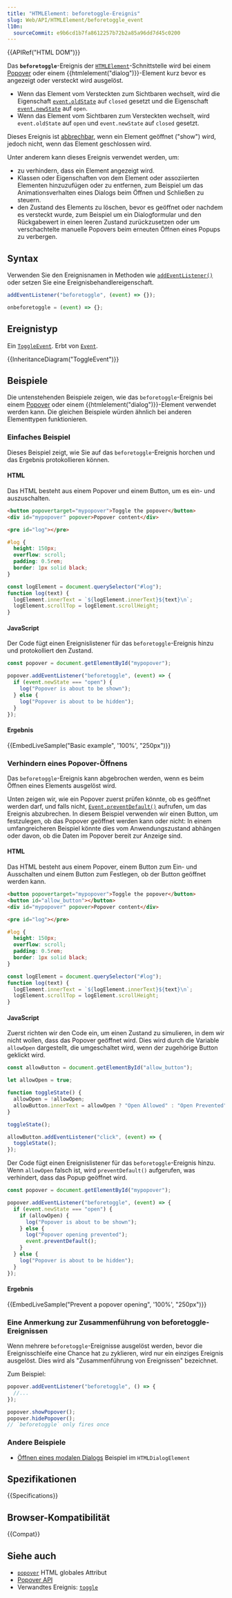 ```yaml
---
title: "HTMLElement: beforetoggle-Ereignis"
slug: Web/API/HTMLElement/beforetoggle_event
l10n:
  sourceCommit: e9b6cd1b7fa8612257b72b2a85a96dd7d45c0200
---
```


{{APIRef("HTML DOM")}}

Das **`beforetoggle`**-Ereignis der [`HTMLElement`](/de/docs/Web/API/HTMLElement)-Schnittstelle wird bei einem [Popover](/de/docs/Web/API/Popover_API) oder einem {{htmlelement("dialog")}}-Element kurz bevor es angezeigt oder versteckt wird ausgelöst.

- Wenn das Element vom Versteckten zum Sichtbaren wechselt, wird die Eigenschaft [`event.oldState`](/de/docs/Web/API/ToggleEvent/oldState) auf `closed` gesetzt und die Eigenschaft [`event.newState`](/de/docs/Web/API/ToggleEvent/newState) auf `open`.
- Wenn das Element vom Sichtbaren zum Versteckten wechselt, wird `event.oldState` auf `open` und `event.newState` auf `closed` gesetzt.

Dieses Ereignis ist [abbrechbar](/de/docs/Web/API/Event/cancelable), wenn ein Element geöffnet ("show") wird, jedoch nicht, wenn das Element geschlossen wird.

Unter anderem kann dieses Ereignis verwendet werden, um:

- zu verhindern, dass ein Element angezeigt wird.
- Klassen oder Eigenschaften von dem Element oder assoziierten Elementen hinzuzufügen oder zu entfernen, zum Beispiel um das Animationsverhalten eines Dialogs beim Öffnen und Schließen zu steuern.
- den Zustand des Elements zu löschen, bevor es geöffnet oder nachdem es versteckt wurde, zum Beispiel um ein Dialogformular und den Rückgabewert in einen leeren Zustand zurückzusetzen oder um verschachtelte manuelle Popovers beim erneuten Öffnen eines Popups zu verbergen.

## Syntax

Verwenden Sie den Ereignisnamen in Methoden wie [`addEventListener()`](/de/docs/Web/API/EventTarget/addEventListener) oder setzen Sie eine Ereignisbehandlereigenschaft.

```js
addEventListener("beforetoggle", (event) => {});

onbeforetoggle = (event) => {};
```

## Ereignistyp

Ein [`ToggleEvent`](/de/docs/Web/API/ToggleEvent). Erbt von [`Event`](/de/docs/Web/API/Event).

{{InheritanceDiagram("ToggleEvent")}}

## Beispiele

Die untenstehenden Beispiele zeigen, wie das `beforetoggle`-Ereignis bei einem [Popover](/de/docs/Web/API/Popover_API) oder einem {{htmlelement("dialog")}}-Element verwendet werden kann. Die gleichen Beispiele würden ähnlich bei anderen Elementtypen funktionieren.

### Einfaches Beispiel

Dieses Beispiel zeigt, wie Sie auf das `beforetoggle`-Ereignis horchen und das Ergebnis protokollieren können.

#### HTML

Das HTML besteht aus einem Popover und einem Button, um es ein- und auszuschalten.

```html
<button popovertarget="mypopover">Toggle the popover</button>
<div id="mypopover" popover>Popover content</div>
```

```html hidden
<pre id="log"></pre>
```

```css hidden
#log {
  height: 150px;
  overflow: scroll;
  padding: 0.5rem;
  border: 1px solid black;
}
```

```js hidden
const logElement = document.querySelector("#log");
function log(text) {
  logElement.innerText = `${logElement.innerText}${text}\n`;
  logElement.scrollTop = logElement.scrollHeight;
}
```

#### JavaScript

Der Code fügt einen Ereignislistener für das `beforetoggle`-Ereignis hinzu und protokolliert den Zustand.

```js
const popover = document.getElementById("mypopover");

popover.addEventListener("beforetoggle", (event) => {
  if (event.newState === "open") {
    log("Popover is about to be shown");
  } else {
    log("Popover is about to be hidden");
  }
});
```

#### Ergebnis

{{EmbedLiveSample("Basic example", '100%', "250px")}}

### Verhindern eines Popover-Öffnens

Das `beforetoggle`-Ereignis kann abgebrochen werden, wenn es beim Öffnen eines Elements ausgelöst wird.

Unten zeigen wir, wie ein Popover zuerst prüfen könnte, ob es geöffnet werden darf, und falls nicht, [`Event.preventDefault()`](/de/docs/Web/API/Event/preventDefault) aufrufen, um das Ereignis abzubrechen. In diesem Beispiel verwenden wir einen Button, um festzulegen, ob das Popover geöffnet werden kann oder nicht: In einem umfangreicheren Beispiel könnte dies vom Anwendungszustand abhängen oder davon, ob die Daten im Popover bereit zur Anzeige sind.

#### HTML

Das HTML besteht aus einem Popover, einem Button zum Ein- und Ausschalten und einem Button zum Festlegen, ob der Button geöffnet werden kann.

```html
<button popovertarget="mypopover">Toggle the popover</button>
<button id="allow_button"></button>
<div id="mypopover" popover>Popover content</div>
```

```html hidden
<pre id="log"></pre>
```

```css hidden
#log {
  height: 150px;
  overflow: scroll;
  padding: 0.5rem;
  border: 1px solid black;
}
```

```js hidden
const logElement = document.querySelector("#log");
function log(text) {
  logElement.innerText = `${logElement.innerText}${text}\n`;
  logElement.scrollTop = logElement.scrollHeight;
}
```

#### JavaScript

Zuerst richten wir den Code ein, um einen Zustand zu simulieren, in dem wir nicht wollen, dass das Popover geöffnet wird. Dies wird durch die Variable `allowOpen` dargestellt, die umgeschaltet wird, wenn der zugehörige Button geklickt wird.

```js
const allowButton = document.getElementById("allow_button");

let allowOpen = true;

function toggleState() {
  allowOpen = !allowOpen;
  allowButton.innerText = allowOpen ? "Open Allowed" : "Open Prevented";
}

toggleState();

allowButton.addEventListener("click", (event) => {
  toggleState();
});
```

Der Code fügt einen Ereignislistener für das `beforetoggle`-Ereignis hinzu. Wenn `allowOpen` falsch ist, wird `preventDefault()` aufgerufen, was verhindert, dass das Popup geöffnet wird.

```js
const popover = document.getElementById("mypopover");

popover.addEventListener("beforetoggle", (event) => {
  if (event.newState === "open") {
    if (allowOpen) {
      log("Popover is about to be shown");
    } else {
      log("Popover opening prevented");
      event.preventDefault();
    }
  } else {
    log("Popover is about to be hidden");
  }
});
```

#### Ergebnis

{{EmbedLiveSample("Prevent a popover opening", '100%', "250px")}}

### Eine Anmerkung zur Zusammenführung von beforetoggle-Ereignissen

Wenn mehrere `beforetoggle`-Ereignisse ausgelöst werden, bevor die Ereignisschleife eine Chance hat zu zyklieren, wird nur ein einziges Ereignis ausgelöst. Dies wird als "Zusammenführung von Ereignissen" bezeichnet.

Zum Beispiel:

```js
popover.addEventListener("beforetoggle", () => {
  //...
});

popover.showPopover();
popover.hidePopover();
// `beforetoggle` only fires once
```

### Andere Beispiele

- [Öffnen eines modalen Dialogs](/de/docs/Web/API/HTMLDialogElement#opening_a_modal_dialog) Beispiel im `HTMLDialogElement`

## Spezifikationen

{{Specifications}}

## Browser-Kompatibilität

{{Compat}}

## Siehe auch

- [`popover`](/de/docs/Web/HTML/Reference/Global_attributes/popover) HTML globales Attribut
- [Popover API](/de/docs/Web/API/Popover_API)
- Verwandtes Ereignis: [`toggle`](/de/docs/Web/API/HTMLElement/toggle_event)
